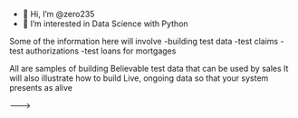 - 👋 Hi, I’m @zero235
- 👀 I’m interested in Data Science with Python

Some of the information here will involve
-building test data
-test claims
-test authorizations
-test loans for mortgages

All are samples of building
Believable test data that can be used by sales 
It will also illustrate how to build 
Live, ongoing data so that your system presents as alive


--->
